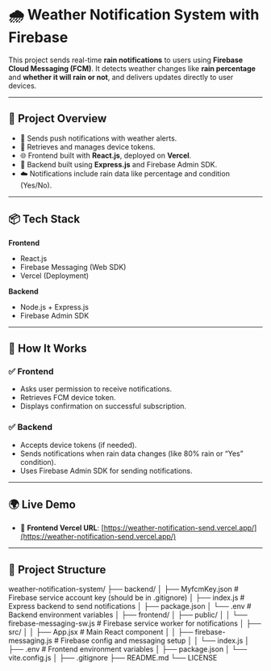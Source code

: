 # 🌧️ Weather Notification System with Firebase

This project sends real-time **rain notifications** to users using **Firebase Cloud Messaging (FCM)**. It detects weather changes like **rain percentage** and **whether it will rain or not**, and delivers updates directly to user devices.

---

## 🚀 Project Overview

- 🔔 Sends push notifications with weather alerts.
- 📱 Retrieves and manages device tokens.
- 🌐 Frontend built with **React.js**, deployed on **Vercel**.
- 🧪 Backend built using **Express.js** and Firebase Admin SDK.
- ☁️ Notifications include rain data like percentage and condition (Yes/No).

---

## 📦 Tech Stack

**Frontend**
- React.js
- Firebase Messaging (Web SDK)
- Vercel (Deployment)

**Backend**
- Node.js + Express.js
- Firebase Admin SDK

---

## 🔧 How It Works

### ✅ Frontend
- Asks user permission to receive notifications.
- Retrieves FCM device token.
- Displays confirmation on successful subscription.

### ✅ Backend
- Accepts device tokens (if needed).
- Sends notifications when rain data changes (like 80% rain or “Yes” condition).
- Uses Firebase Admin SDK for sending notifications.

---

## 🌍 Live Demo

- 🔗 **Frontend Vercel URL**: [https://weather-notification-send.vercel.app/](https://weather-notification-send.vercel.app/)

---

## 📁 Project Structure
weather-notification-system/
├── backend/
│ ├── MyfcmKey.json # Firebase service account key (should be in .gitignore)
│ ├── index.js # Express backend to send notifications
│ ├── package.json
│ └── .env # Backend environment variables
│
├── frontend/
│ ├── public/
│ │ └── firebase-messaging-sw.js # Firebase service worker for notifications
│ ├── src/
│ │ ├── App.jsx # Main React component
│ │ ├── firebase-messaging.js # Firebase config and messaging setup
│ │ └── index.js
│ ├── .env # Frontend environment variables
│ ├── package.json
│ └── vite.config.js
│
├── .gitignore
├── README.md
└── LICENSE



